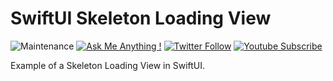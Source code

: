# SwiftUI Skeleton Loading View

![Maintenance](https://img.shields.io/badge/Maintained%3F-yes-green.svg) [![Ask Me Anything !](https://img.shields.io/badge/Ask%20me-anything-1abc9c.svg)](https://twitter.com/matthias_code) [![Twitter Follow](https://img.shields.io/twitter/follow/matthias_code.svg?style=social&label=Follow)](https://twitter.com/matthias_code) [![Youtube Subscribe](https://img.shields.io/youtube/channel/subscribers/UCvMdsKesM05bIG0eq7M5z1g?style=social)](https://www.youtube.com/channel/UCvMdsKesM05bIG0eq7M5z1g?sub_confirmation=1)

Example of a Skeleton Loading View in SwiftUI.
